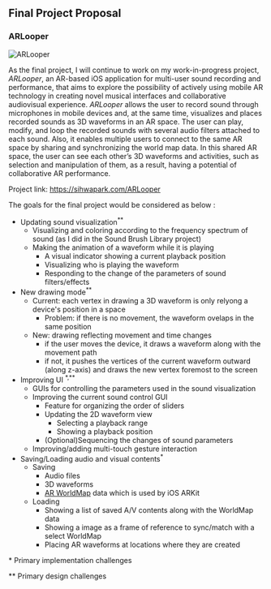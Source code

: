## Final Project Proposal

### ARLooper

![ARLooper](ARLooper.gif)

As the final project, I will continue to work on my work-in-progress project, *ARLooper*, an AR-based iOS application for multi-user sound recording and performance, that aims to explore the possibility of actively using mobile AR technology in creating novel musical interfaces and collaborative audiovisual experience. *ARLooper* allows the user to record sound through microphones in mobile devices and, at the same time, visualizes and places recorded sounds as 3D waveforms in an AR space. The user can play, modify, and loop the recorded sounds with several audio filters attached to each sound.  Also, it enables multiple users to connect to the same AR space by sharing and synchronizing the world map data. In this shared AR space, the user can see each other’s 3D waveforms and activities, such as selection and manipulation of them, as a result, having a potential of collaborative AR performance.

Project link: https://sihwapark.com/ARLooper



The goals for the final project would be considered as below :

- Updating sound visualization<sup>**</sup> 
  - Visualizing and coloring according to the frequency spectrum of sound (as I did in the Sound Brush Library project)
  - Making the animation of a waveform while it is playing
    - A visual indicator showing a current playback position
    - Visualizing who is playing the waveform
    - Responding to the change of the parameters of sound filters/effects
- New drawing mode<sup>**</sup> 
  - Current: each vertex in drawing a 3D waveform is only relyong a device's position in a space
    - Problem: if there is no movement, the waveform ovelaps in the same position
  - New: drawing reflecting movement and time changes
    - if the user moves the device, it draws a waveform along with the movement path
    - if not, it pushes the vertices of the current waveform outward (along z-axis) and draws the new vertex foremost to the screen
- Improving UI <sup>*,**</sup> 
  - GUIs for controlling the parameters used in the sound visualization
  - Improving the current sound control GUI
    - Feature for organizing the order of sliders
    - Updating the 2D waveform view
      - Selecting a playback range
      - Showing a playback position
    - (Optional)Sequencing the changes of sound parameters
  - Improving/adding multi-touch gesture interaction
- Saving/Loading audio and visual contents<sup>*</sup> 
  - Saving
    - Audio files
    - 3D waveforms
    - [AR WorldMap](https://developer.apple.com/documentation/arkit/arworldmap) data which is used by iOS ARKit
  - Loading
    - Showing a list of saved A/V contents along with the WorldMap data
    - Showing a image as a frame of reference to sync/match with a select WorldMap
    - Placing AR waveforms at locations where they are created



\* Primary implementation challenges

** Primary design challenges